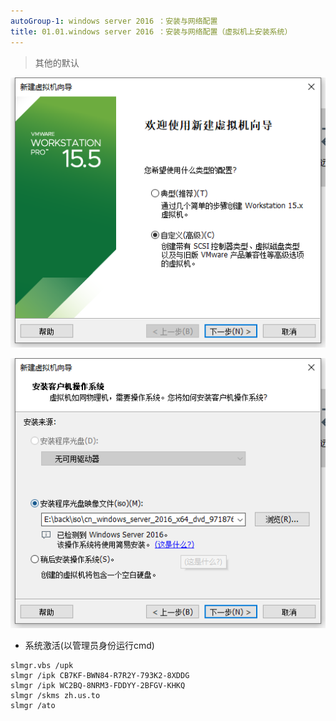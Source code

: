 ```yaml
---
autoGroup-1: windows server 2016 ：安装与网络配置
title: 01.01.windows server 2016 ：安装与网络配置（虚拟机上安装系统）
---
```


> 其他的默认

![](./image/01.01-1.png)

![](./image/01.01-2.png)


- 系统激活(以管理员身份运行cmd)

```shell
slmgr.vbs /upk
slmgr /ipk CB7KF-BWN84-R7R2Y-793K2-8XDDG
slmgr /ipk WC2BQ-8NRM3-FDDYY-2BFGV-KHKQ
slmgr /skms zh.us.to
slmgr /ato
```

